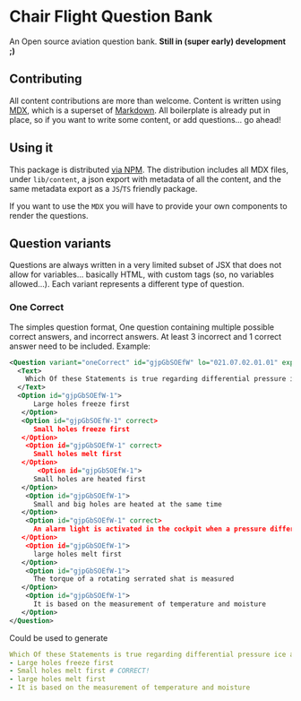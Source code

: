 # Chair Flight Question Bank

An Open source aviation question bank. **Still in (super early) development ;)**

## Contributing

All content contributions are more than welcome. Content is written using [MDX](https://mdxjs.com/), which is
a superset of [Markdown](https://en.wikipedia.org/wiki/Markdown). All boilerplate is already put in place, so if you
want to write some content, or add questions... go ahead!

## Using it

This package is distributed [via NPM](https://www.npmjs.com/package/chair-flight-question-bank). The distribution
includes all MDX files, under `lib/content`, a json export with metadata of all the content, and the same metadata
export as a `JS`/`TS` friendly package.

If you want to use the `MDX` you will have to provide your own components to render the questions.

## Question variants

Questions are always written in a very limited subset of JSX that does not allow for variables... basically HTML, with
custom tags (so, no variables allowed...). Each variant represents a different type of question.

### One Correct

The simples question format, One question containing multiple possible correct answers, and incorrect answers. At least
3 incorrect and 1 correct answer need to be included. Example:

```xml
<Question variant="oneCorrect" id="gjpGbSOEfW" lo="021.07.02.01.01" explanation="#mechanical-systems-using-air-pressure">
  <Text>
    Which Of these Statements is true regarding differential pressure ice accretion detector?
  </Text>
  <Option id="gjpGbSOEfW-1">
      Large holes freeze first
   </Option>
   <Option id="gjpGbSOEfW-1" correct>
      Small holes freeze first
   </Option>
    <Option id="gjpGbSOEfW-1" correct>
      Small holes melt first
   </Option>
       <Option id="gjpGbSOEfW-1">
      Small holes are heated first
   </Option>
    <Option id="gjpGbSOEfW-1">
      Small and big holes are heated at the same time
   </Option>
    <Option id="gjpGbSOEfW-1" correct>
      An alarm light is activated in the cockpit when a pressure difference is measured between small and big apertures
   </Option>
    <Option id="gjpGbSOEfW-1">
      large holes melt first
   </Option>
    <Option id="gjpGbSOEfW-1">
      The torque of a rotating serrated shat is measured
   </Option>
    <Option id="gjpGbSOEfW-1">
      It is based on the measurement of temperature and moisture
   </Option>
</Question>
```

Could be used to generate

```yml
Which Of these Statements is true regarding differential pressure ice accretion detector?
- Large holes freeze first
- Small holes melt first # CORRECT!
- large holes melt first
- It is based on the measurement of temperature and moisture
```
